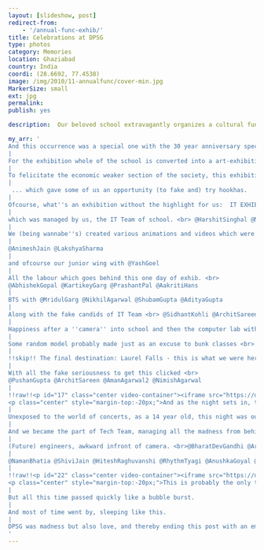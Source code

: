 ```yaml
---
layout: [slideshow, post]
redirect-from:
    - '/annual-func-exhib/'
title: Celebrations at DPSG
type: photos
category: Memories
location: Ghaziabad
country: India
coordi: (28.6692, 77.4538)
image: /img/2010/11-annualfunc/cover-min.jpg
MarkerSize: small
ext: jpg
permalink:
publish: yes

description:  Our beloved school extravagantly organizes a cultural function and exhibition annually with participation of more than 2000 students (*coughs* mandatory 100% participation *coughs*)

my_arr: '
And this occurrence was a special one with the 30 year anniversary special, coupled with us being the 8th standard, which was probably the most fun times.
|
For the exhibition whole of the school is converted into a art-exhibition, with basketball court, football fields, classrooms, corridors giving space to various art forms.
|
To felicitate the economic weaker section of the society, this exhibition a model of a village was erected ..
|
 ... which gave some of us an opportunity (to fake and) try hookhas.
|
Ofcourse, what''s an exhibition without the highlight for us:  IT EXHIBITION
|
which was managed by us, the IT Team of school. <br> @HarshitSinghal @NimishAgarwal
|
We (being wannabe''s) created various animations and videos which were apparently cool for that year :P
|
@AnimeshJain @LakshyaSharma
|
and ofcourse our junior wing with @YashGoel
|
All the labour which goes behind this one day of exhib. <br>
@AbhishekGopal @KartikeyGarg @PrashantPal @AakritiHans
|
BTS with @MridulGarg @NikhilAgarwal @ShubamGupta @AdityaGupta
|
Along with the fake candids of IT Team <br> @SidhantKohli @ArchitSareen @NimishAgarwal
|
Happiness after a ''camera'' into school and then the computer lab with @DhanurKhurana @HarshitKumar
|
Some random model probably made just as an excuse to bunk classes <br> @LakshyaSharma @NimishAgarwal @ArchitSareen @DhanurKhurana @YashBhardwaj
|
!!skip!! The final destination: Laurel Falls - this is what we were here for!!
|
With all the fake seriousness to get this clicked <br>
@PushanGupta @ArchitSareen @AmanAgarwal2 @NimishAgarwal
|
!!raw!!<p id="17" class="center video-container"><iframe src="https://drive.google.com/file/d/1Psqp-wPyCrHcjvQXSOm90uQqnSk2-qdt/preview" width="640" height="480"></iframe>
<p class="center" style="margin-top:-20px;">And as the night sets in, the madness of the annual function kicks in.</p></p>
|
Unexposed to the world of concerts, as a 14 year old, this night was our version of concerts!
|
And we became the part of Tech Team, managing all the madness from behind and avoiding all the dance. <br> @ArchitSareen @NimishAgarwal @SidhantKohli @PushanGupta
|
(Future) engineers, awkward infront of camera. <br>@BharatDevGandhi @ArchitSareen @SidhantKohli @HarshitSinghal @PushanGupta @UtkarshBindal
|
@NamanBhatia @ShiviJain @HiteshRaghuvanshi @RhythmTyagi @AnushkaGoyal @SaumyaAnand @NishantGupta @ShreshthKhare @DakshKohli @VinayakChawla @YashGautam @HarshitKumar @AmanRai
|
!!raw!!<p id="22" class="center video-container"><iframe src="https://drive.google.com/file/d/1iqEP-qYFyubbwzcnXFJZszzrXTBJw0fc/preview" width="640" height="480"></iframe>
<p class="center" style="margin-top:-20px;">This is probably the only time, when you can break all the possinle rules possible of the school and get still survive unscathed <br> PS: Only censored content is available on this page :P</p></p>
|
But all this time passed quickly like a bubble burst.
|
And most of time went by, sleeping like this.
|
DPSG was madness but also love, and thereby ending this post with an embarrassing photo which probably describes my whole experience: crazy high time!
'
---
```

<!-- http://compressjpeg.com -->
<!-- http://compressimage.toolur.com/ 1024, 400-->
<!-- https://ezgif.com/optimize/ remove second and then lossy 50. Best is transparency. Fuzzy 6-->
<!-- https://support.google.com/blogger/thread/1950766?hl=en -->

